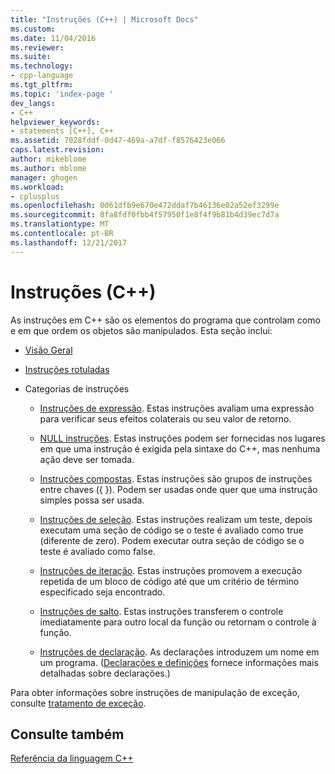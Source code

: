 ```yaml
---
title: "Instruções (C++) | Microsoft Docs"
ms.custom: 
ms.date: 11/04/2016
ms.reviewer: 
ms.suite: 
ms.technology:
- cpp-language
ms.tgt_pltfrm: 
ms.topic: 'index-page '
dev_langs:
- C++
helpviewer_keywords:
- statements [C++], C++
ms.assetid: 7028fddf-0d47-469a-a7df-f8576423e066
caps.latest.revision: 
author: mikeblome
ms.author: mblome
manager: ghogen
ms.workload:
- cplusplus
ms.openlocfilehash: 0d61dfb9e670e472ddaf7b46136e02a52ef3299e
ms.sourcegitcommit: 8fa8fdf0fbb4f57950f1e8f4f9b81b4d39ec7d7a
ms.translationtype: MT
ms.contentlocale: pt-BR
ms.lasthandoff: 12/21/2017
---
```

# <a name="statements-c"></a>Instruções (C++)
As instruções em C++ são os elementos do programa que controlam como e em que ordem os objetos são manipulados. Esta seção inclui:  
  
-   [Visão Geral](../cpp/overview-of-cpp-statements.md)  
  
-   [Instruções rotuladas](../cpp/labeled-statements.md)  
  
-   Categorias de instruções  
  
    -   [Instruções de expressão](../cpp/expression-statement.md). Estas instruções avaliam uma expressão para verificar seus efeitos colaterais ou seu valor de retorno.  
  
    -   [NULL instruções](../cpp/null-statement.md). Estas instruções podem ser fornecidas nos lugares em que uma instrução é exigida pela sintaxe do C++, mas nenhuma ação deve ser tomada.  
  
    -   [Instruções compostas](../cpp/compound-statements-blocks.md). Estas instruções são grupos de instruções entre chaves ({ }). Podem ser usadas onde quer que uma instrução simples possa ser usada.  
  
    -   [Instruções de seleção](../cpp/selection-statements-cpp.md). Estas instruções realizam um teste, depois executam uma seção de código se o teste é avaliado como true (diferente de zero). Podem executar outra seção de código se o teste é avaliado como false.  
  
    -   [Instruções de iteração](../cpp/iteration-statements-cpp.md). Estas instruções promovem a execução repetida de um bloco de código até que um critério de término especificado seja encontrado.  
  
    -   [Instruções de salto](../cpp/jump-statements-cpp.md). Estas instruções transferem o controle imediatamente para outro local da função ou retornam o controle à função.  
  
    -   [Instruções de declaração](http://msdn.microsoft.com/en-us/14538558-356f-450e-9e1e-3cd62ba952b9). As declarações introduzem um nome em um programa. ([Declarações e definições](declarations-and-definitions-cpp.md) fornece informações mais detalhadas sobre declarações.)  
  
 Para obter informações sobre instruções de manipulação de exceção, consulte [tratamento de exceção](../cpp/exception-handling-in-visual-cpp.md).  
  
## <a name="see-also"></a>Consulte também  
 [Referência da linguagem C++](../cpp/cpp-language-reference.md)